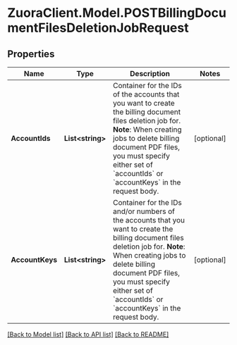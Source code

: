 # ZuoraClient.Model.POSTBillingDocumentFilesDeletionJobRequest

## Properties

Name | Type | Description | Notes
------------ | ------------- | ------------- | -------------
**AccountIds** | **List&lt;string&gt;** | Container for the IDs of the accounts that you want to create the billing document files deletion job for.  **Note**: When creating jobs to delete billing document PDF files, you must specify either set of &#x60;accountIds&#x60; or &#x60;accountKeys&#x60; in the request body.  | [optional] 
**AccountKeys** | **List&lt;string&gt;** | Container for the IDs and/or numbers of the accounts that you want to create the billing document files deletion job for.  **Note**: When creating jobs to delete billing document PDF files, you must specify either set of &#x60;accountIds&#x60; or &#x60;accountKeys&#x60; in the request body.  | [optional] 

[[Back to Model list]](../README.md#documentation-for-models) [[Back to API list]](../README.md#documentation-for-api-endpoints) [[Back to README]](../README.md)

